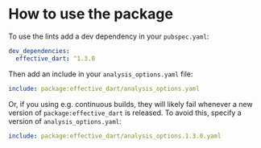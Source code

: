 # How to use the package

To use the lints add a dev dependency in your `pubspec.yaml`:

```yaml
dev_dependencies:
  effective_dart: ^1.3.0
```

Then add an include in your `analysis_options.yaml` file:

```yaml
include: package:effective_dart/analysis_options.yaml
```

Or, if you using e.g. continuous builds,
they will likely fail whenever a new version of `package:effective_dart`
is released.
To avoid this, specify a version of `analysis_options.yaml`:

```yaml
include: package:effective_dart/analysis_options.1.3.0.yaml
```
